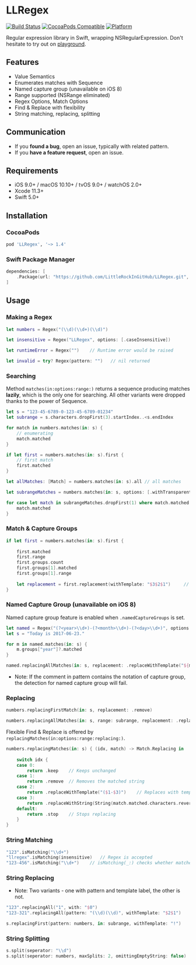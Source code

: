# LLRegex

[![Build Status](https://travis-ci.org/LittleRockInGitHub/LLRegex.svg?branch=master)](https://travis-ci.org/LittleRockInGitHub/LLRegex)
[![CocoaPods Compatible](https://img.shields.io/cocoapods/v/LLRegex.svg)](https://img.shields.io/cocoapods/v/LLRegex.svg)
[![Platform](https://img.shields.io/cocoapods/p/LLRegex.svg)](https://img.shields.io/cocoapods/p/LLRegex.svg)

Regular expression library in Swift, wrapping NSRegularExpression.
Don't hesitate to try out on [playground](https://github.com/LittleRockInGitHub/LLRegex/blob/master/LLRegex.playground.zip).

## Features
 * Value Semantics
 * Enumerates matches with Sequence
 * Named capture group (unavailable on iOS 8)
 * Range supported (NSRange eliminated)
 * Regex Options, Match Options
 * Find & Replace with flexibility
 * String matching, replacing, splitting

## Communication
* If you **found a bug**, open an issue, typically with related pattern.
* If you **have a feature request**, open an issue.
 
## Requirements

- iOS 9.0+ / macOS 10.10+ / tvOS 9.0+ / watchOS 2.0+
- Xcode 11.3+
- Swift 5.0+

## Installation

### CocoaPods

```ruby
pod 'LLRegex', '~> 1.4'
```

### Swift Package Manager

```swift
dependencies: [
    .Package(url: "https://github.com/LittleRockInGitHub/LLRegex.git", majorVersion: 1)
]
```

## Usage

### Making a Regex  

```swift
let numbers = Regex("(\\d)(\\d+)(\\d)")

let insensitive = Regex("LLRegex", options: [.caseInsensitive])

let runtimeError = Regex("")    // Runtime error would be raised

let invalid = try? Regex(pattern: "")   // nil returned
```

### Searching
 Method `matches(in:options:range:)` returns a sequence producing matches **lazily**, which is the only one for searching. All other variants were dropped thanks to the power of Sequence.
 
```swift
let s = "123-45-6789-0-123-45-6789-01234"
let subrange = s.characters.dropFirst(3).startIndex..<s.endIndex

for match in numbers.matches(in: s) {
    // enumerating
    match.matched
}

if let first = numbers.matches(in: s).first {
    // first match
    first.matched
}

let allMatches: [Match] = numbers.matches(in: s).all // all matches

let subrangeMatches = numbers.matches(in: s, options: [.withTransparentBounds], range: subrange)

for case let match in subrangeMatches.dropFirst(1) where match.matched != "6789" {
    match.matched
}
```

### Match & Capture Groups

```swift
if let first = numbers.matches(in: s).first {
    
    first.matched
    first.range
    first.groups.count
    first.groups[1].matched
    first.groups[1].range
    
    let replacement = first.replacement(withTemplate: "$3$2$1")     // Replacement with template
}
```
  
### Named Capture Group (unavailable on iOS 8)
Named capture group feature is enabled when `.namedCaptureGroups` is set.

```swift
let named = Regex("(?<year>\\d+)-(?<month>\\d+)-(?<day>\\d+)", options: .namedCaptureGroups)
let s = "Today is 2017-06-23."

for m in named.matches(in: s) {
    m.groups["year"]?.matched
}

named.replacingAllMatches(in: s, replacement: .replaceWithTemplate("${month}/${day}/${year}")) // Today is 06/23/2017.
```  
- Note: If the comment in pattern contains the notation of capture group, the detection for named capture group will fail.

### Replacing

```swift
numbers.replacingFirstMatch(in: s, replacement: .remove)

numbers.replacingAllMatches(in: s, range: subrange, replacement: .replaceWithTemplate("$3$2$1"))
```

Flexible Find & Replace is offered by `replacingMatches(in:options:range:replacing:)`.

```swift  
numbers.replacingMatches(in: s) { (idx, match) -> Match.Replacing in
    
    switch idx {
    case 0:
        return .keep    // Keeps unchanged
    case 1:
        return .remove  // Removes the matched string
    case 2:
        return .replaceWithTemplate("($1-$3)")    // Replaces with template
    case 3:
        return .replaceWithString(String(match.matched.characters.reversed()))   // Replaces with string
    default:
        return .stop    // Stops replacing
    }
}
```

### String Matching

```swift
"123".isMatching("\\d+")
"llregex".isMatching(insensitive)   // Regex is accepted
"123-456".isMatching("\\d+")    // isMatching(_:) checks whether matches entirely
```

### String Replacing
- Note: Two variants - one with pattern and template label, the other is not.

```swift  
"123".replacingAll("1", with: "$0")
"123-321".replacingAll(pattern: "(\\d)(\\d)", withTemplate: "$2$1")

s.replacingFirst(pattern: numbers, in: subrange, withTemplate: "!")
```

### String Splitting

```swift
s.split(seperator: "\\d")
s.split(seperator: numbers, maxSplits: 2, omittingEmptyString: false)
```

